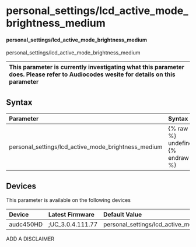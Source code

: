 ﻿---
description: personal_settings/lcd_active_mode_brightness_medium
search: false
---

# personal_settings/lcd_active_mode_brightness_medium

#### personal_settings/lcd_active_mode_brightness_medium

personal_settings/lcd_active_mode_brightness_medium


| This parameter is currently investigating what this parameter does. Please refer to Audiocodes wesite for details on this parameter | 
| :--- |

## Syntax
| Parameter | Syntax |
| :--- | :--- |
|personal_settings/lcd_active_mode_brightness_medium | {% raw %} undefined {% endraw %}|

## Devices
This parameter is available on the following devices

| Device | Latest Firmware | Default Value |
|:---|:---|:---|
| audc450HD | ;UC_3.0.4.111.77 | personal_settings/lcd_active_mode_brightness_medium=26 

ADD A DISCLAIMER
